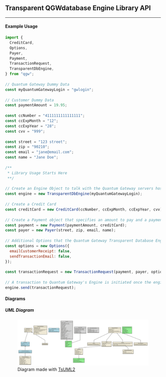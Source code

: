 ## Transparent QGWdatabase Engine Library API

---

#### Example Usage

```javascript
import {
  CreditCard,
  Options,
  Payer,
  Payment,
  TransactionRequest,
  TransparentDbEngine,
} from "qgw";

// Quantum Gateway Dummy Data
const myQuantumGatewayLogin = "gwlogin";

// Customer Dummy Data
const paymentAmount = 19.95;

const ccNumber = "4111111111111111";
const ccExpMonth = "12";
const ccExpYear = "28";
const cvv = "999";

const street = "123 street";
const zip = "90210";
const email = "jane@email.com";
const name = "Jane Doe";

/**
 * Library Usage Starts Here
 **/

// Create an Engine Object to talk with the Quantum Gateway servers hosting the Transparent Database Engine
const engine = new TransparentDbEngine(myQuantumGatewayLogin);

// Create a Credit Card
const creditCard = new CreditCard(ccNumber, ccExpMonth, ccExpYear, cvv);

// Create a Payment object that specifies an amount to pay and a payment type object, in this case, a credit card.
const payment = new Payment(paymentAmount, creditCard);
const payer = new Payer(street, zip, email, name);

// Additional Options that the Quantum Gateway Transparent Database Engine accepts per transaction.
const options = new Options({
  emailCustomerReceipt: false,
  sendTransactionEmail: false,
});

const transactionRequest = new TransactionRequest(payment, payer, options);

// A transaction to Quantum Gateway's Engine is initiated once the engine object calls the send method.
engine.send(transactionRequest);
```

#### Diagrams

##### UML Diagram

<figure>    
    <img src="../../assets/Version 1 UML diagram.svg">
    <figcaption>Diagram made with <a href="https://github.com/demike/TsUML2">TsUML2</a></figcaption>
</figure>
